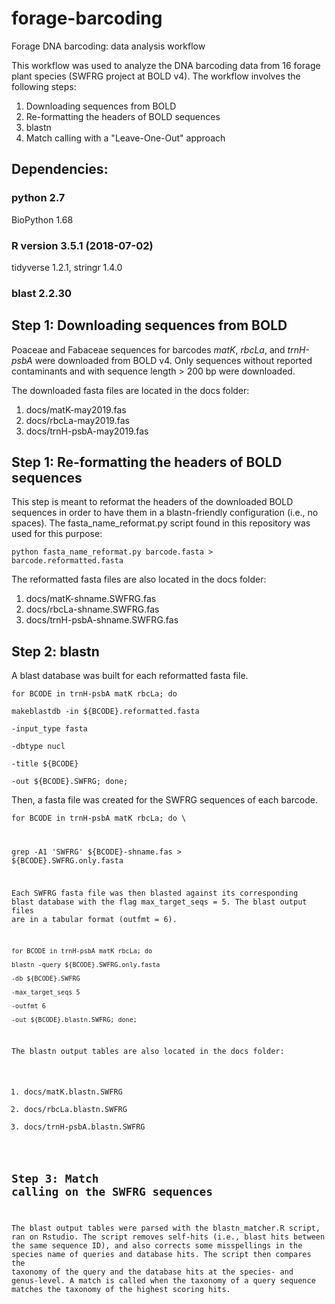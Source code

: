  # forage-barcoding
Forage DNA barcoding: data analysis workflow

This workflow was used to analyze the DNA barcoding data from 16 forage plant species  (SWFRG project at BOLD v4). The workflow involves the following steps:
1. Downloading sequences from BOLD
2. Re-formatting the headers of BOLD sequences
3. blastn
4. Match calling with a "Leave-One-Out" approach

## Dependencies:

### python 2.7
BioPython 1.68

### R version 3.5.1 (2018-07-02)
tidyverse 1.2.1,
stringr 1.4.0

### blast 2.2.30

## Step 1: Downloading sequences from BOLD
Poaceae and Fabaceae sequences for barcodes <i>matK</i>, <i>rbcLa</i>, and <i>trnH-psbA</i> were downloaded from BOLD v4. Only sequences without reported contaminants and with sequence length > 200 bp were downloaded.

The downloaded fasta files are located in the docs folder:

1. docs/matK-may2019.fas
2. docs/rbcLa-may2019.fas
3. docs/trnH-psbA-may2019.fas

## Step 1: Re-formatting the headers of BOLD sequences
This step is meant to reformat the headers of the downloaded BOLD sequences in order to have them in a blastn-friendly configuration (i.e., no spaces). The fasta_name_reformat.py script found in this repository was used for this purpose:

<code>python fasta_name_reformat.py barcode.fasta > barcode.reformatted.fasta</code>

The reformatted fasta files are also located in the docs folder:

1. docs/matK-shname.SWFRG.fas
2. docs/rbcLa-shname.SWFRG.fas
3. docs/trnH-psbA-shname.SWFRG.fas


## Step 2: blastn
A blast database was built for each reformatted fasta file.

<code>for BCODE in trnH-psbA matK rbcLa; do  \
makeblastdb -in ${BCODE}.reformatted.fasta \
  -input_type fasta \
  -dbtype nucl \
  -title ${BCODE} \
  -out ${BCODE}.SWFRG; 
done;</code>

Then, a fasta file was created for the SWFRG sequences of each barcode. 

<code>for BCODE in trnH-psbA matK rbcLa; do \
 
 grep -A1 'SWFRG' ${BCODE}-shname.fas > ${BCODE}.SWFRG.only.fasta

Each SWFRG fasta file was then blasted against its corresponding blast database with the flag max_target_seqs = 5. The blast output files are in a tabular format (outfmt = 6).

<code>for BCODE in trnH-psbA matK rbcLa; do \
blastn -query ${BCODE}.SWFRG.only.fasta \
  -db ${BCODE}.SWFRG  \
  -max_target_seqs 5 \
  -outfmt 6 \
  -out ${BCODE}.blastn.SWFRG; 
done;</code>

The blastn output tables are also located in the docs folder:

1. docs/matK.blastn.SWFRG
2. docs/rbcLa.blastn.SWFRG
3. docs/trnH-psbA.blastn.SWFRG

## Step 3: Match calling on the SWFRG sequences
The blast output tables were parsed with the blastn_matcher.R script, ran on Rstudio. The script removes self-hits (i.e., blast hits between the same sequence ID), and also corrects some misspellings in the species name of queries and database hits. The script then compares the taxonomy of the query and the database hits at the species- and genus-level. A match is called when the taxonomy of a query sequence matches the taxonomy of the highest scoring hits.

